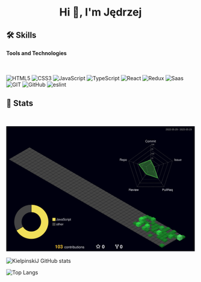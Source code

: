 <h1 align="center">Hi 👋, I'm Jędrzej</h1>

## **🛠️ Skills**

#### **Tools and Technologies**

<br />

![HTML5](https://img.shields.io/badge/html5-%23E34F26.svg?style=for-the-badge&logo=html5&logoColor=white)
![CSS3](https://img.shields.io/badge/css3-%231572B6.svg?style=for-the-badge&logo=css3&logoColor=white)
![JavaScript](https://img.shields.io/badge/javascript-%23323330.svg?style=for-the-badge&logo=javascript&logoColor=%23F7DF1E)
![TypeScript](https://img.shields.io/badge/TypeScript-007ACC?style=for-the-badge&logo=typescript&logoColor=white)
![React](https://img.shields.io/badge/react-%2320232a.svg?style=for-the-badge&logo=react&logoColor=%2361DAFB)
![Redux](https://img.shields.io/badge/Redux-593D88?style=for-the-badge&logo=redux&logoColor=white)
![Saas](https://img.shields.io/badge/Sass-CC6699?style=for-the-badge&logo=sass&logoColor=white)
![GIT](https://img.shields.io/badge/GIT-E44C30?style=for-the-badge&logo=git&logoColor=white)
![GitHub](https://img.shields.io/badge/GitHub-100000?style=for-the-badge&logo=github&logoColor=white)
![eslint](https://img.shields.io/badge/eslint-3A33D1?style=for-the-badge&logo=eslint&logoColor=white)



## **📜 Stats**
<br />

![](profile-3d-contrib/profile-night-green.svg)

![KielpinskiJ GitHub stats](https://github-readme-stats.vercel.app/api?username=kielpinskij&show_icons=true&theme=tokyonight)

![Top Langs](https://github-readme-stats.vercel.app/api/top-langs/?username=kielpinskij&layout=donut&theme=tokyonight)
